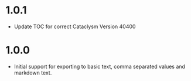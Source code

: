 # 1.0.1
- Update TOC for correct Cataclysm Version 40400

# 1.0.0
- Initial support for exporting to basic text, comma separated values and markdown text.
